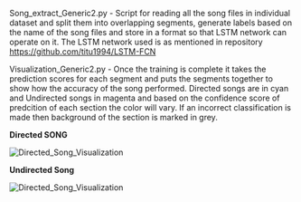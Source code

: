 
Song_extract_Generic2.py - Script for reading all the song files in individual dataset and split them into overlapping segments, generate labels based on the name of the song files and store in a format so that LSTM network can operate on it. The LSTM network used is as mentioned in repository https://github.com/titu1994/LSTM-FCN

Visualization_Generic2.py - Once the training is complete it takes the prediction scores for each segment and puts the segments together to show how the accuracy of the song performed. Directed songs are in cyan and Undirected songs in magenta and based on the confidence score of predcition of each section the color will vary. If an incorrect classification is made then background of the section is marked in grey.

**Directed SONG**

![Directed_Song_Visualization](blk12_dir1_new.png)

**Undirected Song**

![Directed_Song_Visualization](blk12_undir1_new.png)
